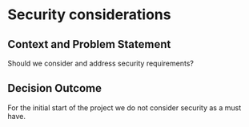# Security considerations

## Context and Problem Statement

Should we consider and address security requirements?

## Decision Outcome

For the initial start of the project we do not consider security as a must have.
